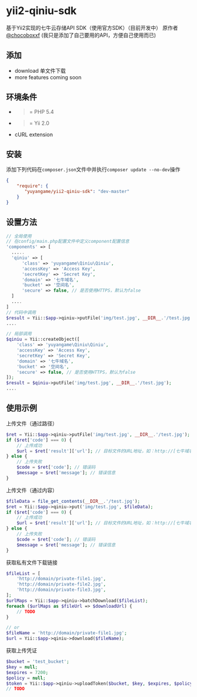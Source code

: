 # yii2-qiniu-sdk
基于Yii2实现的七牛云存储API SDK（使用官方SDK）（目前开发中）
原作者 [@chocoboxxf](https://github.com/chocoboxxf) (我只是添加了自己要用的API，方便自己使用而已)

## 添加
- download 单文件下载
- more features coming soon

环境条件
--------
- >= PHP 5.4
- >= Yii 2.0
- cURL extension

安装
----

添加下列代码在``composer.json``文件中并执行``composer update --no-dev``操作

```json
{
    "require": {
       "yuyangame/yii2-qiniu-sdk": "dev-master"
    }
}
```

设置方法
--------

```php
// 全局使用
// 在config/main.php配置文件中定义component配置信息
'components' => [
  .....
  'qiniu' => [ 
      'class' => 'yuyangame\Qiniu\Qiniu',
      'accessKey' => 'Access Key',
      'secretKey' => 'Secret Key',
      'domain' => '七牛域名',
      'bucket' => '空间名',
      'secure' => false, // 是否使用HTTPS，默认为false
  ]
  ....
]
// 代码中调用
$result = Yii::$app->qiniu->putFile('img/test.jpg', __DIR__.'/test.jpg');
....
```

```php
// 局部调用
$qiniu = Yii::createObject([
    'class' => 'yuyangame\Qiniu\Qiniu',
    'accessKey' => 'Access Key',
    'secretKey' => 'Secret Key',
    'domain' => '七牛域名',
    'bucket' => '空间名',
    'secure' => false, // 是否使用HTTPS，默认为false
]);
$result = $qiniu->putFile('img/test.jpg', __DIR__.'/test.jpg');
....
```

使用示例
--------

上传文件（通过路径）

```php
$ret = Yii::$app->qiniu->putFile('img/test.jpg', __DIR__.'/test.jpg');
if ($ret['code'] === 0) {
    // 上传成功
    $url = $ret['result']['url']; // 目标文件的URL地址，如：http://[七牛域名]/img/test.jpg
} else {
    // 上传失败
    $code = $ret['code']; // 错误码
    $message = $ret['message']; // 错误信息
}
```

上传文件（通过内容）

```php
$fileData = file_get_contents(__DIR__.'/test.jpg');
$ret = Yii::$app->qiniu->put('img/test.jpg', $fileData);
if ($ret['code'] === 0) {
    // 上传成功
    $url = $ret['result']['url']; // 目标文件的URL地址，如：http://[七牛域名]/img/test.jpg
} else {
    // 上传失败
    $code = $ret['code']; // 错误码
    $message = $ret['message']; // 错误信息
}
```

获取私有文件下载链接

```php
$fileList = [
    'http://domain/private-file1.jpg',
    'http://domain/private-file2.jpg',
    'http://domain/private-file3.jpg',
];
$urlMaps = Yii::$app->qiniu->batchDownload($fileList);
foreach ($urlMaps as $fileUrl => $downloadUrl) {
    // TODO
}

// or
$fileName = 'http://domain/private-file1.jpg';
$url = Yii::$app->qiniu->download($fileName);
```

获取上传凭证

```php
$bucket = 'test_bucket';
$key = null;
$expires = 7200;
$policy = null;
$token = Yii::$app->qiniu->uploadToken($bucket, $key, $expires, $policy);
// TODO
```
